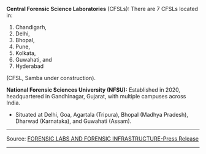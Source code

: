 **Central Forensic Science Laboratories** (CFSLs): There are 7 CFSLs located in: 
1. Chandigarh, 
2. Delhi, 
3. Bhopal, 
4. Pune, 
5. Kolkata, 
6. Guwahati, and 
7. Hyderabad 

(CFSL, Samba under construction).


**National Forensic Sciences University (NFSU):** Established in 2020, headquartered in Gandhinagar, Gujarat, with multiple campuses across India. 
- Situated at Delhi, Goa, Agartala (Tripura), Bhopal (Madhya Pradesh), Dharwad (Karnataka), and Guwahati (Assam).

---
Source: [FORENSIC LABS AND FORENSIC INFRASTRUCTURE-Press Release](https://pib.gov.in/PressReleasePage.aspx?PRID=2036389)

---
